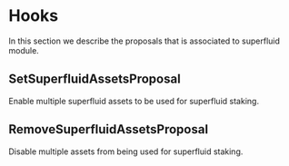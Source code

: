 <!--
order: 7
-->

# Hooks

In this section we describe the proposals that is associated to superfluid module.

## SetSuperfluidAssetsProposal

Enable multiple superfluid assets to be used for superfluid staking.

## RemoveSuperfluidAssetsProposal

Disable multiple assets from being used for superfluid staking.
